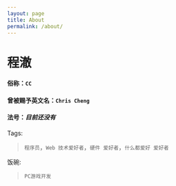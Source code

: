 ```yaml
---
layout: page
title: About
permalink: /about/
---
```



# 程澈

#### 俗称：**`CC`**

#### 曾被赐予英文名：**`Chris Cheng`**

#### 法号：*目前还没有*

Tags:

> `程序员`，`Web 技术爱好者`，`硬件 爱好者`，`什么都爱好 爱好者`  

饭碗:

> `PC游戏开发`




